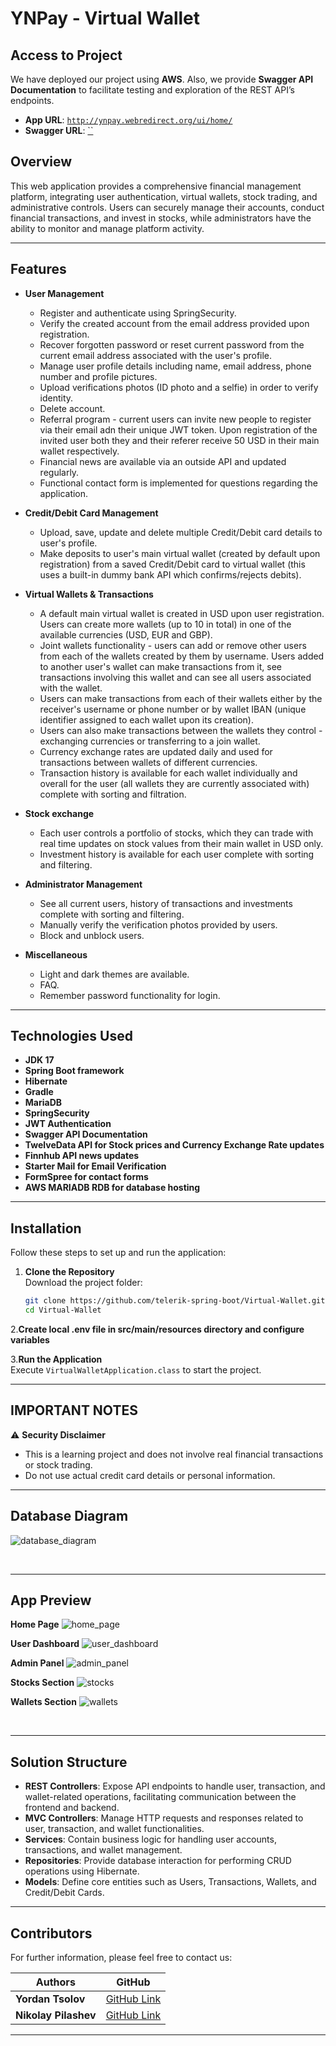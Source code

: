 # YNPay - Virtual Wallet

## Access to Project

We have deployed our project using **AWS**. Also, we provide **Swagger API Documentation** to facilitate testing and exploration of the REST API’s endpoints.

- **App URL**: [`http://ynpay.webredirect.org/ui/home/`](http://ynpay.webredirect.org/ui/home)
- **Swagger URL**: [``]()

## Overview

This web application provides a comprehensive financial management platform, integrating user authentication, virtual wallets, stock trading, and administrative controls. Users can securely manage their accounts, conduct financial transactions, and invest in stocks, while administrators have the ability to monitor and manage platform activity.

---

## Features

- **User Management**
    - Register and authenticate using SpringSecurity.
    - Verify the created account from the email address provided upon registration.
    - Recover forgotten password or reset current password from the current email address associated with the user's profile.
    - Manage user profile details including name, email address, phone number and profile pictures.
    - Upload verifications photos (ID photo and a selfie) in order to verify identity.
    - Delete account.
    - Referral program - current users can invite new people to register via their email adn their unique JWT token. Upon registration of the invited user both they and their referer receive 50 USD in their main wallet respectively.
    - Financial news are available via an outside API and updated regularly.
    - Functional contact form is implemented for questions regarding the application.

- **Credit/Debit Card Management**
    - Upload, save, update and delete multiple Credit/Debit card details to user's profile.
    - Make deposits to user's main virtual wallet (created by default upon registration) from a saved Credit/Debit card to virtual wallet (this uses a built-in dummy bank API which confirms/rejects debits).

- **Virtual Wallets & Transactions**
    - A default main virtual wallet is created in USD upon user registration. Users can create more wallets (up to 10 in total) in one of the available currencies (USD, EUR and GBP).
    - Joint wallets functionality - users can add or remove other users from each of the wallets created by them by username. Users added to another user's wallet can make transactions from it, see transactions involving this wallet and can see all users associated with the wallet.
    - Users can make transactions from each of their wallets either by the receiver's username or phone number or by wallet IBAN (unique identifier assigned to each wallet upon its creation).
    - Users can also make transactions between the wallets they control - exchanging currencies or transferring to a join wallet.
    - Currency exchange rates are updated daily and used for transactions between wallets of different currencies.
    - Transaction history is available for each wallet individually and overall for the user (all wallets they are currently associated with) complete with sorting and filtration.

- **Stock exchange**
    - Each user controls a portfolio of stocks, which they can trade with real time updates on stock values from their main wallet in USD only.
    - Investment history is available for each user complete with sorting and filtering.

- **Administrator Management**
    - See all current users, history of transactions and investments complete with sorting and filtering.
    - Manually verify the verification photos provided by users.
    - Block and unblock users.

- **Miscellaneous**
    - Light and dark themes are available.
    - FAQ.
    - Remember password functionality for login. 
---

## Technologies Used

- **JDK 17**
- **Spring Boot framework**
- **Hibernate**
- **Gradle**
- **MariaDB**
- **SpringSecurity**
- **JWT Authentication**
- **Swagger API Documentation**
- **TwelveData API for Stock prices and Currency Exchange Rate updates**
- **Finnhub API news updates**
- **Starter Mail for Email Verification**
- **FormSpree for contact forms**
- **AWS MARIADB RDB for database hosting**

---

## Installation

Follow these steps to set up and run the application:

1. **Clone the Repository**  
   Download the project folder:
   ```sh
   git clone https://github.com/telerik-spring-boot/Virtual-Wallet.git
   cd Virtual-Wallet
   ```

2.**Create local .env file in src/main/resources directory and configure variables**

3.**Run the Application**  
   Execute `VirtualWalletApplication.class` to start the project.

---

## **IMPORTANT NOTES**

⚠️ **Security Disclaimer**
- This is a learning project and does not involve real financial transactions or stock trading.
- Do not use actual credit card details or personal information.

---

## Database Diagram

![database_diagram](database_diagram.png)

<br>

---

## App Preview

**Home Page**
![home_page](home_page.png)

**User Dashboard**
![user_dashboard](user_dashboard.png)

**Admin Panel**
![admin_panel](admin_panel.png)

**Stocks Section**
![stocks](stocks.png)

**Wallets Section**
![wallets](wallets.png)

<br>

---

## Solution Structure

- **REST Controllers**: Expose API endpoints to handle user, transaction, and wallet-related operations, facilitating communication between the frontend and backend.
- **MVC Controllers**: Manage HTTP requests and responses related to user, transaction, and wallet functionalities.
- **Services**:  Contain business logic for handling user accounts, transactions, and wallet management.
- **Repositories**: Provide database interaction for performing CRUD operations using Hibernate.
- **Models**:  Define core entities such as Users, Transactions, Wallets, and Credit/Debit Cards.

---

## Contributors

For further information, please feel free to contact us:

| Authors              | GitHub                                       |
|----------------------|----------------------------------------------|
| **Yordan Tsolov**    | [GitHub Link](https://github.com/o0Danii0o)  |
| **Nikolay Pilashev** | [GitHub Link](https://github.com/nPilashev)  |

---